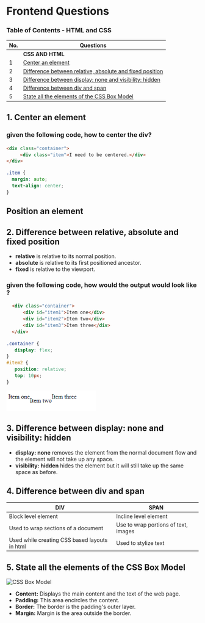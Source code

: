 # Frontend Questions


### Table of Contents - HTML and CSS

| No. | Questions |
| --- | --------- |
|   | **CSS AND HTML** |
| 1 | [Center an element](#1)|
| 2 | [Difference between relative, absolute and fixed position](#2)|
| 3 | [Difference between display: none and visibility: hidden](#3)|
| 4 | [Difference between div and span](#4)|
| 5 | [State all the elements of the CSS Box Model](#5)|

## 1. Center an element

### given the following code, how to center the div?<a id="1"></a>

~~~html
<div class="container">
     <div class="item">I need to be centered.</div>
</div>
~~~

~~~css
.item {
  margin: auto;
  text-align: center;
}   
~~~

## Position an element

## 2. Difference between relative, absolute and fixed position<a id="2"></a>

- <b>relative</b> is relative to its normal position.
- <b>absolute</b> is relative to its first positioned ancestor.
- <b>fixed</b> is relative to the viewport.

### given the following code, how would the output would look like ?

~~~html
  <div class="container">
      <div id="item1">Item one</div>
      <div id="item2">Item two</div>
      <div id="item3">Item three</div>
  </div>
~~~

~~~css
.container {
   display: flex;
}
#item2 {
   position: relative; 
   top: 10px;
}
~~~

![Texto alternativo](./images/relativePosition.png)

## 3. Difference between display: none and visibility: hidden<a id="3"></a>

- <b>display: none</b> removes the element from the normal document flow and the element will not take up any space.
- <b>visibility: hidden</b> hides the element but it will still take up the same space as before.

## 4. Difference between div and span<a id="4"></a>

| DIV | SPAN |
| -------------------------------------------------- | -------------------------------------------------- |
| Block level element | Incline level element |
| Used to wrap sections of a document | Use to wrap portions of text, images |
| Used while creating CSS based layouts in html | Used to stylize text |

## 5. State all the elements of the CSS Box Model<a id="5"></a>

![CSS Box Model](.images/CssBoxModel.png)
- <b>Content:</b> Displays the main content and the text of the web page.
- <b>Padding:</b> This area encircles the content.
- <b>Border:</b> The border is the padding's outer layer.
- <b>Margin:</b>  Margin is the area outside the border.
